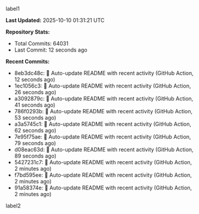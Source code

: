 
label1 
<!-- ACTIVITY_START -->
**Last Updated:** 2025-10-10 01:31:21 UTC

**Repository Stats:**
- Total Commits: 64031
- Last Commit: 12 seconds ago

**Recent Commits:**
- 8eb3dc48c: 🤖 Auto-update README with recent activity (GitHub Action, 12 seconds ago)
- 1ec1056c3: 🤖 Auto-update README with recent activity (GitHub Action, 26 seconds ago)
- a3092879c: 🤖 Auto-update README with recent activity (GitHub Action, 41 seconds ago)
- 786f0293b: 🤖 Auto-update README with recent activity (GitHub Action, 53 seconds ago)
- a3a5745c1: 🤖 Auto-update README with recent activity (GitHub Action, 62 seconds ago)
- 7e95f75ae: 🤖 Auto-update README with recent activity (GitHub Action, 79 seconds ago)
- d08eac63d: 🤖 Auto-update README with recent activity (GitHub Action, 89 seconds ago)
- 5427231c7: 🤖 Auto-update README with recent activity (GitHub Action, 2 minutes ago)
- f7bd595ee: 🤖 Auto-update README with recent activity (GitHub Action, 2 minutes ago)
- 91a58374e: 🤖 Auto-update README with recent activity (GitHub Action, 2 minutes ago)
<!-- ACTIVITY_END -->

label2
